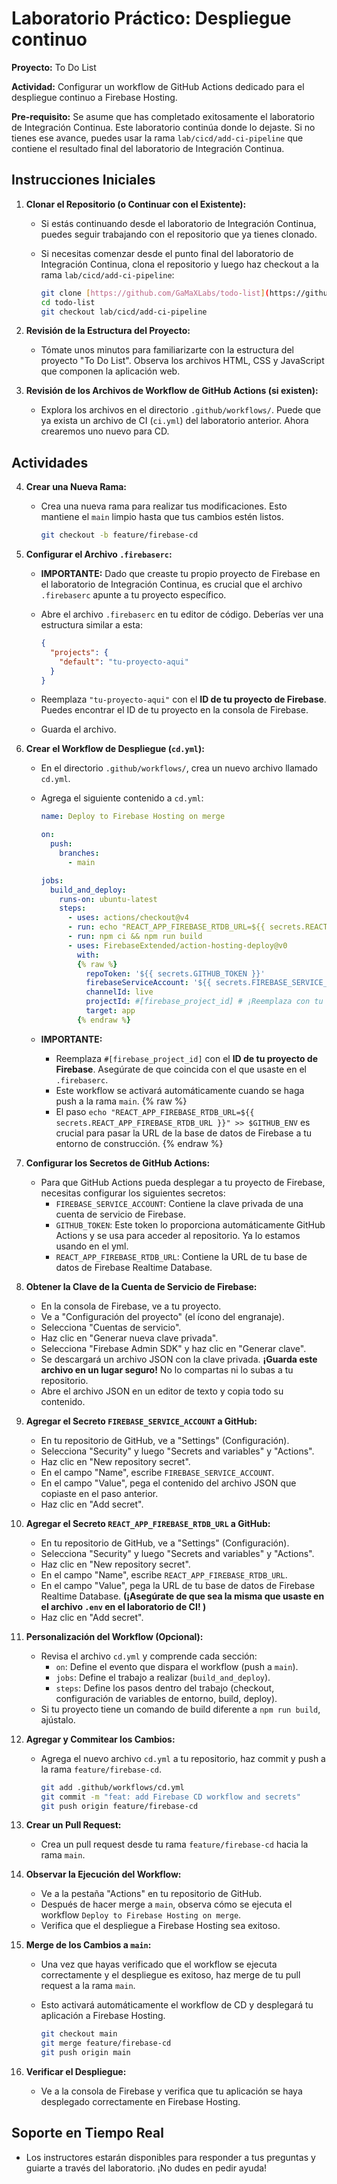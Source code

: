 #   Laboratorio Práctico: Despliegue continuo

**Proyecto:** To Do List

**Actividad:** Configurar un workflow de GitHub Actions dedicado para el despliegue continuo a Firebase Hosting.

**Pre-requisito:** Se asume que has completado exitosamente el laboratorio de Integración Continua. Este laboratorio continúa donde lo dejaste. Si no tienes ese avance, puedes usar la rama `lab/cicd/add-ci-pipeline` que contiene el resultado final del laboratorio de Integración Continua.

##   Instrucciones Iniciales

1.  **Clonar el Repositorio (o Continuar con el Existente):**

    * Si estás continuando desde el laboratorio de Integración Continua, puedes seguir trabajando con el repositorio que ya tienes clonado.
    * Si necesitas comenzar desde el punto final del laboratorio de Integración Continua, clona el repositorio y luego haz checkout a la rama `lab/cicd/add-ci-pipeline`:

        ```bash
        git clone [https://github.com/GaMaXLabs/todo-list](https://github.com/GaMaXLabs/todo-list)
        cd todo-list
        git checkout lab/cicd/add-ci-pipeline
        ```

2.  **Revisión de la Estructura del Proyecto:**

    * Tómate unos minutos para familiarizarte con la estructura del proyecto "To Do List". Observa los archivos HTML, CSS y JavaScript que componen la aplicación web.

3.  **Revisión de los Archivos de Workflow de GitHub Actions (si existen):**

    * Explora los archivos en el directorio `.github/workflows/`. Puede que ya exista un archivo de CI (`ci.yml`) del laboratorio anterior. Ahora crearemos uno nuevo para CD.

##   Actividades

4.  **Crear una Nueva Rama:**

    * Crea una nueva rama para realizar tus modificaciones. Esto mantiene el `main` limpio hasta que tus cambios estén listos.

        ```bash
        git checkout -b feature/firebase-cd
        ```

5.  **Configurar el Archivo `.firebaserc`:**

    * **IMPORTANTE:** Dado que creaste tu propio proyecto de Firebase en el laboratorio de Integración Continua, es crucial que el archivo `.firebaserc` apunte a tu proyecto específico.
    * Abre el archivo `.firebaserc` en tu editor de código. Deberías ver una estructura similar a esta:

        ```json
        {
          "projects": {
            "default": "tu-proyecto-aqui"
          }
        }
        ```

    * Reemplaza `"tu-proyecto-aqui"` con el **ID de tu proyecto de Firebase**. Puedes encontrar el ID de tu proyecto en la consola de Firebase.
    * Guarda el archivo.

6.  **Crear el Workflow de Despliegue (`cd.yml`):**

    * En el directorio `.github/workflows/`, crea un nuevo archivo llamado `cd.yml`.
    * Agrega el siguiente contenido a `cd.yml`:

        ```yaml
        name: Deploy to Firebase Hosting on merge

        on:
          push:
            branches:
              - main

        jobs:
          build_and_deploy:
            runs-on: ubuntu-latest
            steps:
              - uses: actions/checkout@v4
              - run: echo "REACT_APP_FIREBASE_RTDB_URL=${{ secrets.REACT_APP_FIREBASE_RTDB_URL }}" >> $GITHUB_ENV
              - run: npm ci && npm run build
              - uses: FirebaseExtended/action-hosting-deploy@v0
                with:
                {% raw %}
                  repoToken: '${{ secrets.GITHUB_TOKEN }}'
                  firebaseServiceAccount: '${{ secrets.FIREBASE_SERVICE_ACCOUNT }}'
                  channelId: live
                  projectId: #[firebase_project_id] # ¡Reemplaza con tu Project ID!
                  target: app
                {% endraw %}
        ```

    * **IMPORTANTE:**
        * Reemplaza `#[firebase_project_id]` con el **ID de tu proyecto de Firebase**. Asegúrate de que coincida con el que usaste en el `.firebaserc`.
        * Este workflow se activará automáticamente cuando se haga push a la rama `main`.
        {% raw %}
        * El paso `echo "REACT_APP_FIREBASE_RTDB_URL=${{ secrets.REACT_APP_FIREBASE_RTDB_URL }}" >> $GITHUB_ENV` es crucial para pasar la URL de la base de datos de Firebase a tu entorno de construcción.
        {% endraw %}

7.  **Configurar los Secretos de GitHub Actions:**

    * Para que GitHub Actions pueda desplegar a tu proyecto de Firebase, necesitas configurar los siguientes secretos:
        * `FIREBASE_SERVICE_ACCOUNT`: Contiene la clave privada de una cuenta de servicio de Firebase.
        * `GITHUB_TOKEN`: Este token lo proporciona automáticamente GitHub Actions y se usa para acceder al repositorio. Ya lo estamos usando en el yml.
        * `REACT_APP_FIREBASE_RTDB_URL`: Contiene la URL de tu base de datos de Firebase Realtime Database.

8.  **Obtener la Clave de la Cuenta de Servicio de Firebase:**

    * En la consola de Firebase, ve a tu proyecto.
    * Ve a "Configuración del proyecto" (el ícono del engranaje).
    * Selecciona "Cuentas de servicio".
    * Haz clic en "Generar nueva clave privada".
    * Selecciona "Firebase Admin SDK" y haz clic en "Generar clave".
    * Se descargará un archivo JSON con la clave privada. **¡Guarda este archivo en un lugar seguro!** No lo compartas ni lo subas a tu repositorio.
    * Abre el archivo JSON en un editor de texto y copia todo su contenido.

9.  **Agregar el Secreto `FIREBASE_SERVICE_ACCOUNT` a GitHub:**

    * En tu repositorio de GitHub, ve a "Settings" (Configuración).
    * Selecciona "Security" y luego "Secrets and variables" y "Actions".
    * Haz clic en "New repository secret".
    * En el campo "Name", escribe `FIREBASE_SERVICE_ACCOUNT`.
    * En el campo "Value", pega el contenido del archivo JSON que copiaste en el paso anterior.
    * Haz clic en "Add secret".

10. **Agregar el Secreto `REACT_APP_FIREBASE_RTDB_URL` a GitHub:**

    * En tu repositorio de GitHub, ve a "Settings" (Configuración).
    * Selecciona "Security" y luego "Secrets and variables" y "Actions".
    * Haz clic en "New repository secret".
    * En el campo "Name", escribe `REACT_APP_FIREBASE_RTDB_URL`.
    * En el campo "Value", pega la URL de tu base de datos de Firebase Realtime Database. **(¡Asegúrate de que sea la misma que usaste en el archivo `.env` en el laboratorio de CI! )**
    * Haz clic en "Add secret".

11. **Personalización del Workflow (Opcional):**

    * Revisa el archivo `cd.yml` y comprende cada sección:
        * `on`: Define el evento que dispara el workflow (push a `main`).
        * `jobs`: Define el trabajo a realizar (`build_and_deploy`).
        * `steps`: Define los pasos dentro del trabajo (checkout, configuración de variables de entorno, build, deploy).
    * Si tu proyecto tiene un comando de build diferente a `npm run build`, ajústalo.

12. **Agregar y Commitear los Cambios:**

    * Agrega el nuevo archivo `cd.yml` a tu repositorio, haz commit y push a la rama `feature/firebase-cd`.

        ```bash
        git add .github/workflows/cd.yml
        git commit -m "feat: add Firebase CD workflow and secrets"
        git push origin feature/firebase-cd
        ```

13. **Crear un Pull Request:**

    * Crea un pull request desde tu rama `feature/firebase-cd` hacia la rama `main`.

14. **Observar la Ejecución del Workflow:**

    * Ve a la pestaña "Actions" en tu repositorio de GitHub.
    * Después de hacer merge a `main`, observa cómo se ejecuta el workflow `Deploy to Firebase Hosting on merge`.
    * Verifica que el despliegue a Firebase Hosting sea exitoso.

15. **Merge de los Cambios a `main`:**

    * Una vez que hayas verificado que el workflow se ejecuta correctamente y el despliegue es exitoso, haz merge de tu pull request a la rama `main`.
    * Esto activará automáticamente el workflow de CD y desplegará tu aplicación a Firebase Hosting.

        ```bash
        git checkout main
        git merge feature/firebase-cd
        git push origin main
        ```

16. **Verificar el Despliegue:**

    * Ve a la consola de Firebase y verifica que tu aplicación se haya desplegado correctamente en Firebase Hosting.

##   Soporte en Tiempo Real

* Los instructores estarán disponibles para responder a tus preguntas y guiarte a través del laboratorio. ¡No dudes en pedir ayuda!